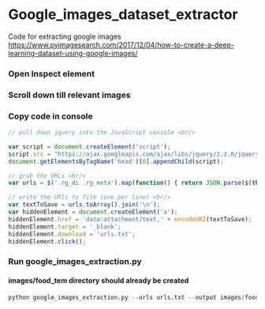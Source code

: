 # Google_images_dataset_extractor
Code for extracting google images https://www.pyimagesearch.com/2017/12/04/how-to-create-a-deep-learning-dataset-using-google-images/

### Open Inspect element
### Scroll down till relevant images
### Copy code in console

```js
// pull down jquery into the JavaScript console <br/>

var script = document.createElement('script');
script.src = "https://ajax.googleapis.com/ajax/libs/jquery/2.2.0/jquery.min.js";
document.getElementsByTagName('head')[0].appendChild(script);

// grab the URLs <br/>
var urls = $('.rg_di .rg_meta').map(function() { return JSON.parse($(this).text()).ou; });

// write the URls to file (one per line) <br/>
var textToSave = urls.toArray().join('\n');
var hiddenElement = document.createElement('a');
hiddenElement.href = 'data:attachment/text,' + encodeURI(textToSave);
hiddenElement.target = '_blank';
hiddenElement.download = 'urls.txt';
hiddenElement.click();
```



### Run google_images_extraction.py
#### images/food_tem directory  should already be created
```python
python google_images_extraction.py --urls urls.txt --output images/food_item
```
